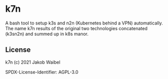 # k7n
A bash tool to setup k3s and n2n (Kubernetes behind a VPN) automatically. The name k7n results of the original two technologies concatenated (k3sn2n) and summed up in k8s manor.

## License

k7n (c) 2021 Jakob Waibel

SPDX-License-Identifier: AGPL-3.0
